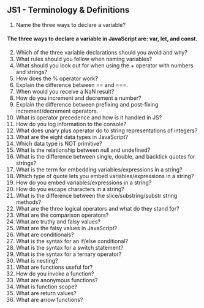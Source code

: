 

## JS1 - Terminology & Definitions

1. Name the three ways to declare a variable?
#### The three ways to declare a variable in JavaScript are: var, let, and const.
2. Which of the three variable declarations should you avoid and why?
3. What rules should you follow when naming variables?
4. What should you look out for when using the + operator with numbers and strings?
5. How does the % operator work?
6. Explain the difference between == and ===.
7. When would you receive a NaN result?
8. How do you increment and decrement a number?
9. Explain the difference between prefixing and post-fixing increment/decrement operators.
10. What is operator precedence and how is it handled in JS?
11. How do you log information to the console?
12. What does unary plus operator do to string representations of integers?
13. What are the eight data types in JavaScript?
14. Which data type is NOT primitive?
15. What is the relationship between null and undefined?
16. What is the difference between single, double, and backtick quotes for strings?
17. What is the term for embedding variables/expressions in a string?
18. Which type of quote lets you embed variables/expressions in a string?
19. How do you embed variables/expressions in a string?
20. How do you escape characters in a string?
21. What is the difference between the slice/substring/substr string methods?
22. What are the three logical operators and what do they stand for?
23. What are the comparison operators?
24. What are truthy and falsy values?
25. What are the falsy values in JavaScript?
26. What are conditionals?
27. What is the syntax for an if/else conditional?
28. What is the syntax for a switch statement?
29. What is the syntax for a ternary operator?
30. What is nesting?
31. What are functions useful for?
32. How do you invoke a function?
33. What are anonymous functions?
34. What is function scope?
35. What are return values?
36. What are arrow functions?